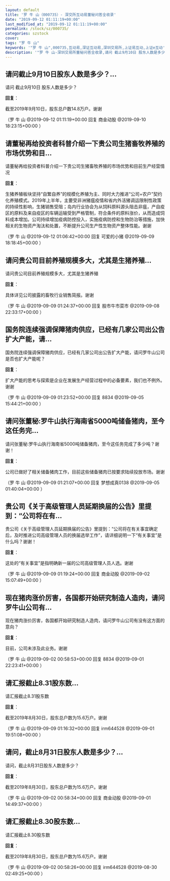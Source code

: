 ```yaml
---
layout: default
title: '罗 牛 山（000735）- 深交所互动易董秘问答全收录'
date: "2019-09-12 01:11:19+00:00"
last_modified_at: "2019-09-12 01:11:19+00:00"
permalink: /stock/sz/000735/
categories: szstock
cover: 
tags: "罗 牛 山"
keywords: '"罗 牛 山",000735,互动易,深证互动易,深圳交易所,上证易互动,上证e互动'
description: '"罗 牛 山-深圳交易所董秘问答全收录,请问 截止9月10日 股东人数是多少？"'
---
```


## 请问截止9月10日股东人数是多少？...

请问 截止9月10日 股东人数是多少？

**回复**：

截至2019年9月10日，股东总户数14.8万户。谢谢 

（罗 牛 山  @2019-09-12 01:11:19+00:00 回复 商金动股  @2019-09-10 18:23:15+00:00 ）

## 请董秘再给投资者科普介绍一下贵公司生猪畜牧养殖的市场优势和目...

请董秘再给投资者科普介绍一下贵公司生猪畜牧养殖的市场优势和目前生产经营情况

**回复**：

生猪养殖板块坚持“自繁自养”的规模化养殖为主、同时大力推进“公司+农户”契约化养殖模式。2019年上半年，主要受非洲猪瘟疫情和省内外活猪调运限制性政策的持续性影响，生猪销售受阻；岛内行业协会为从饲料原料源头阻击非瘟，产自疫区的原料及来自疫区的车辆运输受到严格管制，符合条件的原料涨价，从而造成饲料成本增加。公司持续增加疫病防控投入，实施疫病防控和生物防治等措施，加快相关的生物资产淘汰和处置，不断提升公司生产性生物资产整体性能。谢谢 

（罗 牛 山  @2019-09-12 01:06:42+00:00 回复 可爱的小猪  @2019-09-09 18:18:45+00:00 ）

## 请问贵公司目前养殖规模多大，尤其是生猪养殖...

请问贵公司目前养殖规模多大，尤其是生猪养殖

**回复**：

具体详见公司披露的畜牧行业销售简报。谢谢 

（罗 牛 山  @2019-09-09 01:24:37+00:00 回复 股市牛市菜市  @2019-09-08 22:33:17+00:00 ）

## 国务院连续强调保障猪肉供应，已经有几家公司出公告扩大产能，请...

国务院连续强调保障猪肉供应，已经有几家公司出公告扩大产能，请问罗牛山公司是否也扩大产能呢？

**回复**：

扩大产能的思考与探索是企业在发展生产经营过程中的必备要素，我们也不例外。谢谢 

（罗 牛 山  @2019-09-09 01:23:52+00:00 回复 8834  @2019-09-05 15:44:21+00:00 ）

## 请问张董秘:罗牛山执行海南省5000吨储备猪肉，至今这任务完...

请问张董秘:罗牛山执行海南省5000吨储备猪肉，至今这任务完成了多少吨？谢谢！

**回复**：

公司已做好了相关储备猪肉工作，目前这些储备猪肉已按要求陆续投放市场。谢谢 

（罗 牛 山  @2019-09-09 01:21:07+00:00 回复 梦想成真0138  @2019-09-05 01:40:04+00:00 ）

## 贵公司《关于高级管理人员延期换届的公告》里提到：“公司将在有...

贵公司《关于高级管理人员延期换届的公告》里提到：“公司将在有关事宜确定后，及时推进公司高级管理人员的换届选举工作”，请详细说明一下“有关事宜”是什么吗？谢谢！

**回复**：

这处的“有关事宜”是指明确新一届的公司高级管理人员人选。谢谢 

（罗 牛 山  @2019-09-09 01:19:24+00:00 回复 商金动股  @2019-09-02 15:07:49+00:00 ）

## 现在猪肉涨价厉害，各国都开始研究制造人造肉，请问罗牛山公司有...

现在猪肉涨价厉害，各国都开始研究制造人造肉，请问罗牛山公司有没有这方面的意向？

**回复**：

目前，公司未涉及此业务。谢谢 

（罗 牛 山  @2019-09-02 00:58:53+00:00 回复 8834  @2019-09-01 22:23:41+00:00 ）

## 请汇报截止8.31股东数...

请汇报截止8.31股东数

**回复**：

截至2019年8月30日，股东总户数为15.6万户。谢谢 

（罗 牛 山  @2019-09-09 01:16:32+00:00 回复 irm644528  @2019-09-01 19:51:08+00:00 ）

## 请问，截止8月31日股东人数是多少？...

请问，截止8月31日股东人数是多少？

**回复**：

截至2019年8月30日，股东总户数为15.6万户。谢谢 

（罗 牛 山  @2019-09-02 00:58:34+00:00 回复 商金动股  @2019-09-01 14:49:37+00:00 ）

## 请汇报截止8.30股东数...

请汇报截止8.30股东数

**回复**：

截至2019年8月30日，股东总户数为15.6万户。谢谢 

（罗 牛 山  @2019-09-02 00:58:26+00:00 回复 irm644528  @2019-08-30 02:49:25+00:00 ）

